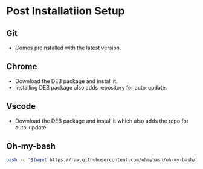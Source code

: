 # Post Installatiion Setup

## Git

- Comes preinstalled with the latest version.

## Chrome

- Download the DEB package and install it.
- Installing DEB package also adds repository for auto-update.

## Vscode

- Download the DEB package and install it which also adds the repo for auto-update.

## Oh-my-bash

```bash
bash -c "$(wget https://raw.githubusercontent.com/ohmybash/oh-my-bash/master/tools/install.sh -O -)"
```

